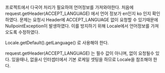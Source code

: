 프로젝트에서 다국어 처리가 필요하여 언어정보를 가져와야한다.
처음에 request.getHeader(ACCEPT_LANGUAGE) 에서 언어 정보가 en인지 ko 인지 확인하였다.
문제는 요청시 Header에 ACCEPT_LANGUAGE 없이 요청할 수 있기때문에 NullpointException이 발생하였다.
이를 방지하기 위해 Locale에서 언어정보를 가져오도록 수정하였다.


Locale.getDefault().getLanguage() 로 사용해야 한다.

request.getHeader(ACCEPT_LANGUAGE) 는 필수 값이 아니며, 없이 요청될수 있다.
있을때나, 없을시 인터셉터에서 기본 로케일 셋팅을 하므로 Locale을 참조해야 한다.
